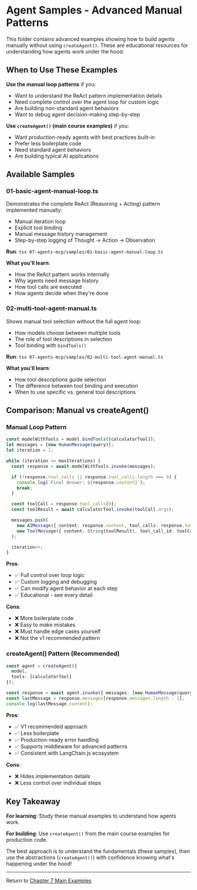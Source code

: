 # Agent Samples - Advanced Manual Patterns

This folder contains advanced examples showing how to build agents manually without using `createAgent()`. These are educational resources for understanding how agents work under the hood.

## When to Use These Examples

**Use the manual loop patterns** if you:
- Want to understand the ReAct pattern implementation details
- Need complete control over the agent loop for custom logic
- Are building non-standard agent behaviors
- Want to debug agent decision-making step-by-step

**Use `createAgent()` (main course examples)** if you:
- Want production-ready agents with best practices built-in
- Prefer less boilerplate code
- Need standard agent behaviors
- Are building typical AI applications

## Available Samples

### 01-basic-agent-manual-loop.ts

Demonstrates the complete ReAct (Reasoning + Acting) pattern implemented manually:
- Manual iteration loop
- Explicit tool binding
- Manual message history management
- Step-by-step logging of Thought → Action → Observation

**Run**: `tsx 07-agents-mcp/samples/01-basic-agent-manual-loop.ts`

**What you'll learn**:
- How the ReAct pattern works internally
- Why agents need message history
- How tool calls are executed
- How agents decide when they're done

### 02-multi-tool-agent-manual.ts

Shows manual tool selection without the full agent loop:
- How models choose between multiple tools
- The role of tool descriptions in selection
- Tool binding with `bindTools()`

**Run**: `tsx 07-agents-mcp/samples/02-multi-tool-agent-manual.ts`

**What you'll learn**:
- How tool descriptions guide selection
- The difference between tool binding and execution
- When to use specific vs. general tool descriptions

## Comparison: Manual vs createAgent()

### Manual Loop Pattern
```typescript
const modelWithTools = model.bindTools([calculatorTool]);
let messages = [new HumanMessage(query)];
let iteration = 1;

while (iteration <= maxIterations) {
  const response = await modelWithTools.invoke(messages);

  if (!response.tool_calls || response.tool_calls.length === 0) {
    console.log(`Final Answer: ${response.content}`);
    break;
  }

  const toolCall = response.tool_calls[0];
  const toolResult = await calculatorTool.invoke(toolCall.args);

  messages.push(
    new AIMessage({ content: response.content, tool_calls: response.tool_calls }),
    new ToolMessage({ content: String(toolResult), tool_call_id: toolCall.id })
  );

  iteration++;
}
```

**Pros**:
- ✅ Full control over loop logic
- ✅ Custom logging and debugging
- ✅ Can modify agent behavior at each step
- ✅ Educational - see every detail

**Cons**:
- ❌ More boilerplate code
- ❌ Easy to make mistakes
- ❌ Must handle edge cases yourself
- ❌ Not the v1 recommended pattern

### createAgent() Pattern (Recommended)
```typescript
const agent = createAgent({
  model,
  tools: [calculatorTool]
});

const response = await agent.invoke({ messages: [new HumanMessage(query)] });
const lastMessage = response.messages[response.messages.length - 1];
console.log(lastMessage.content);
```

**Pros**:
- ✅ V1 recommended approach
- ✅ Less boilerplate
- ✅ Production-ready error handling
- ✅ Supports middleware for advanced patterns
- ✅ Consistent with LangChain.js ecosystem

**Cons**:
- ❌ Hides implementation details
- ❌ Less control over individual steps

## Key Takeaway

**For learning**: Study these manual examples to understand how agents work.

**For building**: Use `createAgent()` from the main course examples for production code.

The best approach is to understand the fundamentals (these samples), then use the abstractions (`createAgent()`) with confidence knowing what's happening under the hood!

---

Return to [Chapter 7 Main Examples](../README.md)
